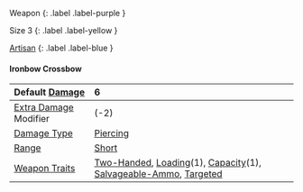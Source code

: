 Weapon
{: .label .label-purple }

Size 3
{: .label .label-yellow }

[Artisan](Game/Designing-Weapons#Artisan)
{: .label .label-blue }

#### Ironbow Crossbow

| Default [Damage](Core/Weapons#Damage)                     | 6                                                                                                                                                                                                                         |
| :-------------------------------------------------------- | :------------------------------------------------------------------------------------------------------------------------------------------------------------------------------------------------------------------------ |
| [Extra Damage](Game/Core/Attacks#Extra%20Damage) Modifier | (-2)                                                                                                                                                                                                                      |
| [Damage Type](Core/Weapons#Damage%20Type)                 | [Piercing](Game/Core/Injury#Piercing)                                                                                                                                                                                     |
| [Range](Core/Weapons#Range)                               | [Short](Game/Core/Movement#Short)                                                                                                                                                                                         |
| [Weapon Traits](Core/Weapon-Traits)                       | [Two-Handed](Game/Core/Blocks/Two-Handed), [Loading](Game/Core/Blocks/Loading)(1), [Capacity](Game/Core/Blocks/Capacity)(1), [Salvageable-Ammo](Game/Core/Blocks/Salvageable-Ammo), [Targeted](Game/Core/Blocks/Targeted) |
